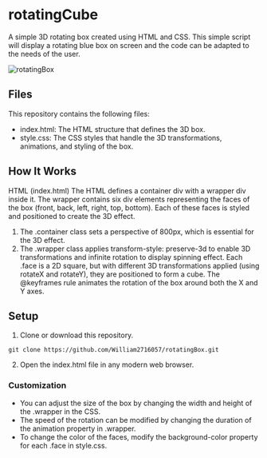 # rotatingCube

A simple 3D rotating box created using HTML and CSS. This simple script will display a rotating blue box on screen and the code can be adapted to the needs of the user.

![rotatingBox](https://github.com/user-attachments/assets/20b650a9-6cf5-4006-835f-48445899b751)

## Files
This repository contains the following files:

- index.html: The HTML structure that defines the 3D box.
- style.css: The CSS styles that handle the 3D transformations, animations, and styling of the box.

## How It Works
HTML (index.html)
The HTML defines a container div with a wrapper div inside it. The wrapper contains six div elements representing the faces of the box (front, back, left, right, top, bottom). Each of these faces is styled and positioned to create the 3D effect.


1. The .container class sets a perspective of 800px, which is essential for the 3D effect.
2. The .wrapper class applies transform-style: preserve-3d to enable 3D transformations and infinite rotation to display spinning effect.
Each .face is a 2D square, but with different 3D transformations applied (using rotateX and rotateY), they are positioned to form a cube.
The @keyframes rule animates the rotation of the box around both the X and Y axes.

## Setup

1. Clone or download this repository.
```
git clone https://github.com/William2716057/rotatingBox.git
```
2. Open the index.html file in any modern web browser.

### Customization
- You can adjust the size of the box by changing the width and height of the .wrapper in the CSS.
- The speed of the rotation can be modified by changing the duration of the animation property in .wrapper.
- To change the color of the faces, modify the background-color property for each .face in style.css.
